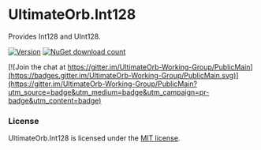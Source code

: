 # UltimateOrb.Int128

Provides Int128 and UInt128.

[![Version](https://img.shields.io/nuget/vpre/UltimateOrb.Int128.svg)](https://www.nuget.org/packages/UltimateOrb.Int128)
[![NuGet download count](https://img.shields.io/nuget/dt/UltimateOrb.Int128.svg)](https://www.nuget.org/packages/UltimateOrb.Int128)

[![Join the chat at https://gitter.im/UltimateOrb-Working-Group/PublicMain](https://badges.gitter.im/UltimateOrb-Working-Group/PublicMain.svg)](https://gitter.im/UltimateOrb-Working-Group/PublicMain?utm_source=badge&utm_medium=badge&utm_campaign=pr-badge&utm_content=badge)

### License

UltimateOrb.Int128 is licensed under the [MIT license](LICENSE).
